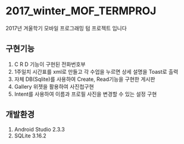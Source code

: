 # 2017_winter_MOF_TERMPROJ
2017년 겨울학기 모바일 프로그래밍 텀 프로젝트 입니다

## 구현기능
1. C R D 기능이 구현된 전화번호부
2. 1주일치 시간표를 xml로 만들고 각 수업을 누르면 상세 설명을 Toast로 출력
3. 자체 DB(Sqlite)를 사용하여 Create, Read기능을 구현한 게시판
4. Gallery 위젯을 활용하여 사진첩구현
5. Intent를 사용하여 이름과 프로필 사진을 변경할 수 있는 설정 구현

## 개발환경
1. Android Studio 2.3.3
2. SQLite 3.16.2
